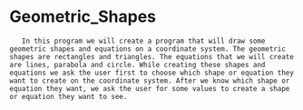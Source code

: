 # Geometric_Shapes
	   In this program we will create a program that will draw some geometric shapes and equations on a coordinate system. The geometric shapes are rectangles and triangles. The equations that we will create are lines, parabola and circle. While creating these shapes and equations we ask the user first to choose which shape or equation they want to create on the coordinate system. After we know which shape or equation they want, we ask the user for some values to create a shape or equation they want to see.
